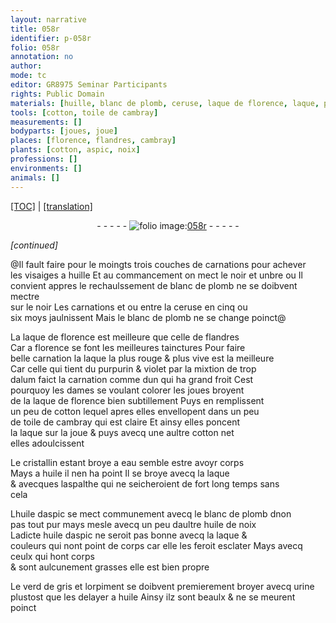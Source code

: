 ```yaml
---
layout: narrative
title: 058r
identifier: p-058r
folio: 058r
annotation: no
author:
mode: tc
editor: GR8975 Seminar Participants
rights: Public Domain
materials: [huille, blanc de plomb, ceruse, laque de florence, laque, purpurin, alum, cotton, toile de cambray, cristallin, eau, huile, aspalthe, huile daspic, huile de noix, verd de gris, orpiment, urine]
tools: [cotton, toile de cambray]
measurements: []
bodyparts: [joues, joue]
places: [florence, flandres, cambray]
plants: [cotton, aspic, noix]
professions: []
environments: []
animals: []
---
```


<p><a href="{{ site.baseurl }}/diplomatic/">[TOC]</a> | <a href="{{ site.baseurl }}/texts/p-058r_tl/" target="_blank">[translation]</a></p><div class="folio" align="center">- - - - - <a href="http://gallica.bnf.fr/ark:/12148/btv1b10500001g/f121.image" target="_blank"><img src="https://cu-mkp.github.io/2017-workshop-edition/assets/photo-icon.png" alt="folio image: " style="display:inline-block; margin-bottom:-3px;"/>058r</a> - - - - - </div>  
 
*[continued]*
  
@Il fault faire pour le moingts trois couches de carna<span class="exp">ti</span>ons pour achever<br/> les visaiges a <span class="m">huille</span> Et au commancem<span class="exp">ent</span> on mect le noir et unbre ou Il<br/> convient appres le rechaulssem<span class="exp">ent</span> de <span class="m">blanc de plomb</span> ne se doibvent mectre<br/> sur le noir Les carna<span class="exp">ti</span>ons et  ou entre la <span class="m">ceruse</span> en cinq ou<br/> six <span class="tmp">moys</span> jaulnissent Mais le <span class="m">blanc de plomb</span> ne se change poinct@
 
La <span class="m">laque de <span class="pl">florence</span></span> est meilleure que celle de <span class="pl">flandres</span><br/> Car a <span class="pl">florence</span> se font les meilleures tainctures Pour faire<br/> belle carnation la <span class="m">laque</span> la plus rouge & plus vive est la meilleure<br/> Car celle qui tient du <span class="m">purpurin</span> & violet par la mixtion de trop<br/> d<span class="m">alum</span> faict la carnation co<span class="exp">mm</span>e dun qui ha grand froit Cest<br/> pourquoy les dames se voulant colorer les <span class="bp">joues</span> broyent<br/> de la <span class="m">laque de <span class="pl">florence</span></span> bien subtillem<span class="exp">ent</span> Puys en remplissent<br/> un peu de <span class="tl"><span class="m"><span class="pa">cotton</span></span></span> lequel apres elles envellopent dans un peu<br/> de <span class="tl"><span class="m">toile de <span class="pl">cambray</span></span></span> qui est claire Et ainsy elles poncent<br/> la <span class="m">laque</span> sur la <span class="bp">joue</span> & puys avecq une aultre <span class="tl"><span class="m"><span class="pa">cotton</span></span></span> net<br/> elles adoulcissent
 
Le <span class="m">cristallin</span> estant broye a <span class="m">eau</span> semble <span class="del">estre</span> avoyr corps<br/> Mays a <span class="m">huile</span> il nen ha point Il se broye avecq la <span class="m">laque</span><br/> & avecques l<span class="m">aspalthe</span> qui ne seicheroient de <span class="tmp">fort long temps</span> sans<br/> cela
 
L<span class="m">huile d<span class="pa">aspic</span></span> se mect communement avecq le <span class="m">blanc de plomb</span> <span class="del">d</span>non<br/> pas tout pur mays mesle avecq un peu daultre <span class="m">huile de <span class="pa">noix</span></span><br/> Ladicte <span class="m">huile d<span class="pa">aspic</span></span> ne seroit pas bonne avecq la <span class="m">laque</span> &<br/> couleurs qui nont point de corps <span class="add">car elle les feroit esclater</span> Mays avecq ceulx qui hont corps<br/> & sont aulcunem<span class="exp">ent</span> grasses elle est bien propre
 
Le <span class="m">verd de gris</span> et l<span class="m">orpiment</span> se doibvent premierem<span class="exp">ent</span> broyer avecq <span class="m">urine</span><br/> plustost que les delayer a <span class="m">huile</span> Ainsy ilz sont beaulx & ne se meurent<br/> poinct
 
